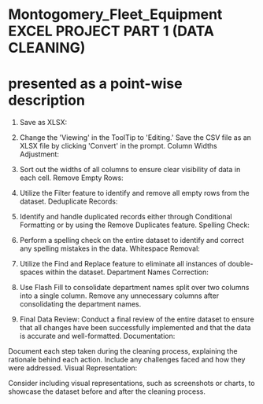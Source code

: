 # Montogomery_Fleet_Equipment EXCEL PROJECT PART 1 (DATA CLEANING)

# presented as a point-wise description 

1) Save as XLSX:

2) Change the 'Viewing' in the ToolTip to 'Editing.'
Save the CSV file as an XLSX file by clicking 'Convert' in the prompt.
Column Widths Adjustment:

3) Sort out the widths of all columns to ensure clear visibility of data in each cell.
Remove Empty Rows:

4) Utilize the Filter feature to identify and remove all empty rows from the dataset.
Deduplicate Records:

5) Identify and handle duplicated records either through Conditional Formatting or by using the Remove Duplicates feature.
Spelling Check:

6) Perform a spelling check on the entire dataset to identify and correct any spelling mistakes in the data.
Whitespace Removal:

7) Utilize the Find and Replace feature to eliminate all instances of double-spaces within the dataset.
Department Names Correction:

8) Use Flash Fill to consolidate department names split over two columns into a single column.
Remove any unnecessary columns after consolidating the department names.

10) Final Data Review:
Conduct a final review of the entire dataset to ensure that all changes have been successfully implemented and that the data is accurate and well-formatted.
Documentation:

Document each step taken during the cleaning process, explaining the rationale behind each action.
Include any challenges faced and how they were addressed.
Visual Representation:

Consider including visual representations, such as screenshots or charts, to showcase the dataset before and after the cleaning process.
